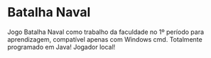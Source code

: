 # Batalha Naval

Jogo Batalha Naval como trabalho da faculdade no 1º período para aprendizagem, compatível apenas com Windows cmd.
Totalmente programado em Java! Jogador local!
